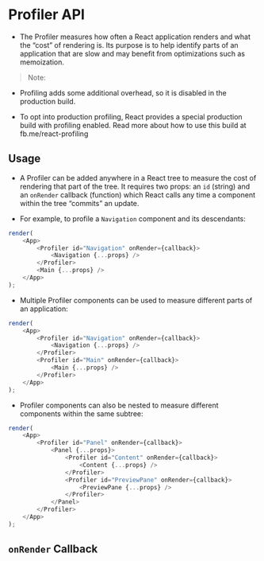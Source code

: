 # Profiler API

* The Profiler measures how often a React application renders and what the “cost” of rendering is. Its purpose is to help identify parts of an application that are slow and may benefit from optimizations such as memoization.

> Note:

* Profiling adds some additional overhead, so it is disabled in the production build.

* To opt into production profiling, React provides a special production build with profiling enabled. Read more about how to use this build at fb.me/react-profiling

## Usage

* A Profiler can be added anywhere in a React tree to measure the cost of rendering that part of the tree. It requires two props: an `id` (string) and an `onRender` callback (function) which React calls any time a component within the tree “commits” an update.

* For example, to profile a `Navigation` component and its descendants:

```ts
render(
    <App>
        <Profiler id="Navigation" onRender={callback}>
            <Navigation {...props} />
        </Profiler>
        <Main {...props} />
    </App>
);
```

* Multiple Profiler components can be used to measure different parts of an application:

```ts
render(
    <App>
        <Profiler id="Navigation" onRender={callback}>
            <Navigation {...props} />
        </Profiler>
        <Profiler id="Main" onRender={callback}>
            <Main {...props} />
        </Profiler>
    </App>
);
```

* Profiler components can also be nested to measure different components within the same subtree:

```ts
render(
    <App>
        <Profiler id="Panel" onRender={callback}>
            <Panel {...props}>
                <Profiler id="Content" onRender={callback}>
                    <Content {...props} />
                </Profiler>
                <Profiler id="PreviewPane" onRender={callback}>
                    <PreviewPane {...props} />
                </Profiler>
            </Panel>
        </Profiler>
    </App>
);
```

## `onRender` Callback